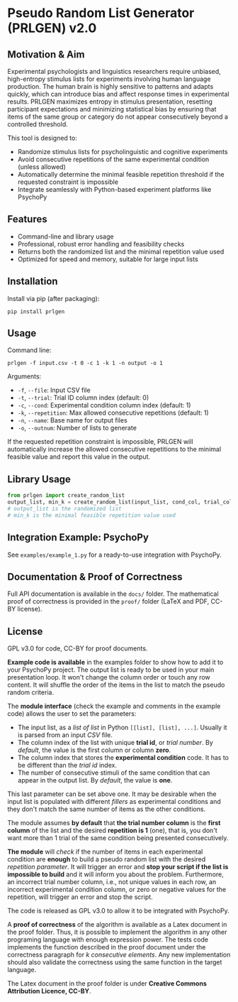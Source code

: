 
Pseudo Random List Generator (PRLGEN) v2.0
==========================================

**Motivation & Aim**
--------------------
Experimental psychologists and linguistics researchers require unbiased, high-entropy stimulus lists for experiments involving human language production. The human brain is highly sensitive to patterns and adapts quickly, which can introduce bias and affect response times in experimental results. PRLGEN maximizes entropy in stimulus presentation, resetting participant expectations and minimizing statistical bias by ensuring that items of the same group or category do not appear consecutively beyond a controlled threshold.

This tool is designed to:
- Randomize stimulus lists for psycholinguistic and cognitive experiments
- Avoid consecutive repetitions of the same experimental condition (unless allowed)
- Automatically determine the minimal feasible repetition threshold if the requested constraint is impossible
- Integrate seamlessly with Python-based experiment platforms like PsychoPy

**Features**
-----------
- Command-line and library usage
- Professional, robust error handling and feasibility checks
- Returns both the randomized list and the minimal repetition value used
- Optimized for speed and memory, suitable for large input lists

**Installation**
---------------
Install via pip (after packaging):
```
pip install prlgen
```

**Usage**
--------
Command line:
```
prlgen -f input.csv -t 0 -c 1 -k 1 -n output -o 1
```
Arguments:
- `-f`, `--file`: Input CSV file
- `-t`, `--trial`: Trial ID column index (default: 0)
- `-c`, `--cond`: Experimental condition column index (default: 1)
- `-k`, `--repetition`: Max allowed consecutive repetitions (default: 1)
- `-n`, `--name`: Base name for output files
- `-o`, `--outnum`: Number of lists to generate

If the requested repetition constraint is impossible, PRLGEN will automatically increase the allowed consecutive repetitions to the minimal feasible value and report this value in the output.

**Library Usage**
----------------
```python
from prlgen import create_random_list
output_list, min_k = create_random_list(input_list, cond_col, trial_col, k)
# output_list is the randomized list
# min_k is the minimal feasible repetition value used
```

**Integration Example: PsychoPy**
---------------------------------
See `examples/example_1.py` for a ready-to-use integration with PsychoPy.

**Documentation & Proof of Correctness**
----------------------------------------
Full API documentation is available in the `docs/` folder. The mathematical proof of correctness is provided in the `proof/` folder (LaTeX and PDF, CC-BY license).

**License**
-----------
GPL v3.0 for code, CC-BY for proof documents.

**Example code is available** in the examples folder to show how to add it to your PsychoPy
project. The output list is ready to be used in your main presentation
loop. It won't change the column order or touch any row content. It will
shuffle the order of the items in the list to match the pseudo random
criteria.

The **module interface** (check the example and comments in the example code) allows the user
to set the parameters:

- The input list, as a *list of list* in Python ``[[list], [list], ...]``. Usually it is parsed from an input *CSV* file.
- The column index of the list with unique **trial id**, or *trial number*. By *default*, the value is the first column or column **zero**.
- The column index that stores the **experimental condition** code. It has to be different than the *trial id* index.
- The number of consecutive stimuli of the same condition that can appear in the output list. By *default*, the value is **one**.

This last parameter can be set above one. It may be desirable when the input list is
populated with different *fillers* as experimental conditions and they
don't match the same number of items as the other conditions.

The module assumes **by default** that **the trial number column** is
the **first column** of the list and the desired **repetition is 1**
(one), that is, you don't want more than 1 trial of the same condition
being presented consecutively.

**The module** will *check* if the number of items in each experimental
condition are **enough** to build a pseudo random list with the desired
*repetition parameter*. It will trigger an error and **stop your script if
the list is impossible to build** and it will inform you about the
problem. Furthermore, an incorrect trial number column, i.e., not unique
values in each row, an incorrect experimental condition column, or zero or negative
values for the repetition, will trigger an error and stop the script.

The code is released as GPL v3.0 to allow it to be integrated with
PsychoPy.

A **proof of correctness** of the algorithm is available as a Latex document
in the proof folder. Thus, it is possible to implement the algorithm in any other
programing language with enough expression power. The tests code implements the function
described in the proof document under the correctness paragraph for *k consecutive elements*.
Any new implementation should also validate the correctness using the same function
in the target language.

The Latex document in the proof folder is under **Creative Commons Attribution Licence, CC-BY**.
